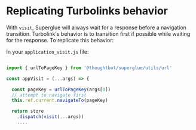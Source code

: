 # Replicating Turbolinks behavior

With `visit`, Superglue will always wait for a response before a navigation
transition. Turbolink's behavior is to transition first if possible while
waiting for the response. To replicate this behavior:

In your `application_visit.js` file:

```javascript

import { urlToPageKey } from '@thoughtbot/superglue/utils/url'

const appVisit = (...args) => {

  const pageKey = urlToPageKey(args[0])
  // attempt to navigate first
  this.ref.current.navigateTo(pageKey)

  return store
    .dispatch(visit(...args))
    ....
```

